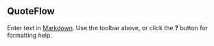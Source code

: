 ## QuoteFlow

Enter text in [Markdown](http://daringfireball.net/projects/markdown/). Use the toolbar above, or click the **?** button for formatting help.
